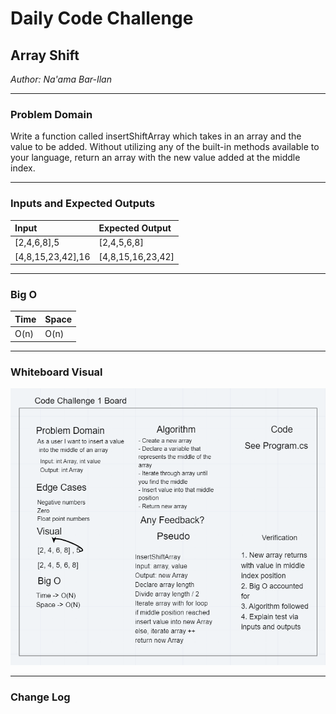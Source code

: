 # Daily Code Challenge

## Array Shift
*Author: Na'ama Bar-Ilan*

---

### Problem Domain

Write a function called insertShiftArray which takes in an array and the value to be added. Without utilizing any of the built-in methods available to your language, return an array with the new value added at the middle index.

---

### Inputs and Expected Outputs

| Input | Expected Output |
| :----------- | :----------- |
| [2,4,6,8],5 | [2,4,5,6,8] |
| [4,8,15,23,42],16 | [4,8,15,16,23,42] |


---

### Big O


| Time | Space |
| :----------- | :----------- |
| O(n) | O(n) |


---


### Whiteboard Visual

![Image 1](array-shift.png)


---

### Change Log




